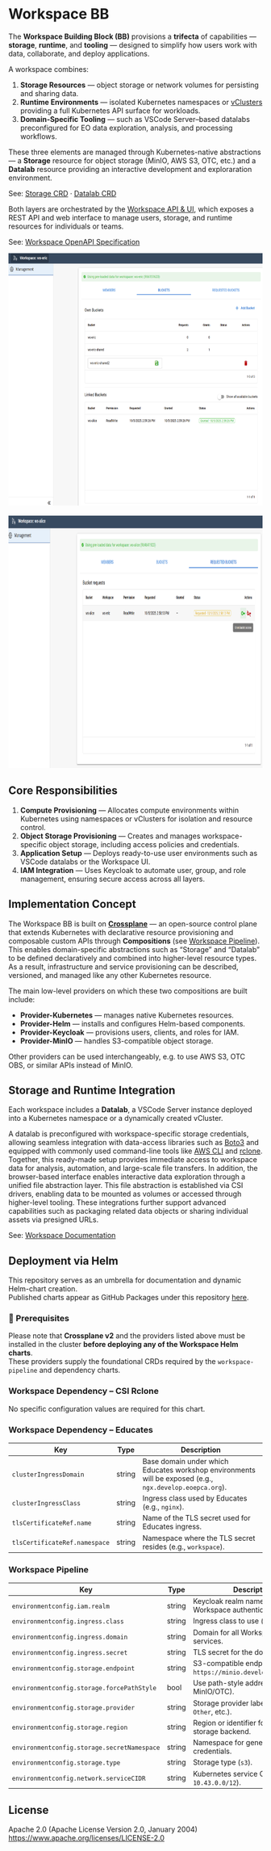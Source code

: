 # Workspace BB

The **Workspace Building Block (BB)** provisions a **trifecta** of capabilities — **storage**, **runtime**, and **tooling** — designed to simplify how users work with data, collaborate, and deploy applications.

A workspace combines:

1. **Storage Resources** — object storage or network volumes for persisting and sharing data.  
2. **Runtime Environments** — isolated Kubernetes namespaces or [vClusters](https://www.vcluster.com/) providing a full Kubernetes API surface for workloads.  
3. **Domain-Specific Tooling** — such as VSCode Server–based datalabs preconfigured for EO data exploration, analysis, and processing workflows.

These three elements are managed through Kubernetes-native abstractions — a **Storage** resource for object storage (MinIO, AWS S3, OTC, etc.) and a **Datalab** resource providing an interactive development and exploraration environment.

See: [Storage CRD](https://provider-storage.versioneer.at/latest/reference-guides/api/) · [Datalab CRD](https://provider-datalab.versioneer.at/latest/reference-guides/api/)

Both layers are orchestrated by the [Workspace API & UI](https://github.com/EOEPCA/rm-workspace-api/), which exposes a REST API and web interface to manage users, storage, and runtime resources for individuals or teams.

See: [Workspace OpenAPI Specification](https://workspace-api.develop.eoepca.org/docs)

<div align="left">
  <a href="https://github.com/EOEPCA/workspace/raw/refs/heads/main/docs/img/ui1.png" target="_blank">
    <img src="https://github.com/EOEPCA/workspace/raw/refs/heads/main/docs/img/ui1.png" height="500" alt="Workspace UI - Additional Bucket Creation"/>
  </a>
  &nbsp;
  <a href="https://github.com/EOEPCA/workspace/raw/refs/heads/main/docs/img/ui2.png" target="_blank">
    <img src="https://github.com/EOEPCA/workspace/raw/refs/heads/main/docs/img/ui2.png" height="500" alt="Workspace UI - Bucket Sharing"/>
  </a>
</div>

## Core Responsibilities

1. **Compute Provisioning** — Allocates compute environments within Kubernetes using namespaces or vClusters for isolation and resource control.  
2. **Object Storage Provisioning** — Creates and manages workspace-specific object storage, including access policies and credentials.  
3. **Application Setup** — Deploys ready-to-use user environments such as VSCode datalabs or the Workspace UI.  
4. **IAM Integration** — Uses Keycloak to automate user, group, and role management, ensuring secure access across all layers.

## Implementation Concept

The Workspace BB is built on **[Crossplane](https://github.com/crossplane/crossplane)** — an open-source control plane that extends Kubernetes with declarative resource provisioning and composable custom APIs through **Compositions** (see [Workspace Pipeline](./pipeline/)). This enables domain-specific abstractions such as “Storage” and “Datalab” to be defined declaratively and combined into higher-level resource types. As a result, infrastructure and service provisioning can be described, versioned, and managed like any other Kubernetes resource.

The main low-level providers on which these two compositions are built include:

- **Provider-Kubernetes** — manages native Kubernetes resources.  
- **Provider-Helm** — installs and configures Helm-based components.  
- **Provider-Keycloak** — provisions users, clients, and roles for IAM.  
- **Provider-MinIO** — handles S3-compatible object storage.

Other providers can be used interchangeably, e.g. to use AWS S3, OTC OBS, or similar APIs instead of MinIO.

## Storage and Runtime Integration

Each workspace includes a **Datalab**, a VSCode Server instance deployed into a Kubernetes namespace or a dynamically created vCluster.  

A datalab is preconfigured with workspace-specific storage credentials, allowing seamless integration with data-access libraries such as [Boto3](https://boto3.amazonaws.com/v1/documentation/api/latest/index.html) and equipped with commonly used command-line tools like [AWS CLI](https://aws.amazon.com/cli/) and [rclone](https://rclone.org/). Together, this ready-made setup provides immediate access to workspace data for analysis, automation, and large-scale file transfers. In addition, the browser-based interface enables interactive data exploration through a unified file abstraction layer. This file abstraction is established via CSI drivers, enabling data to be mounted as volumes or accessed through higher-level tooling.  These integrations further support advanced capabilities such as packaging related data objects or sharing individual assets via presigned URLs.

See: [Workspace Documentation](https://eoepca.readthedocs.io/projects/workspace/)

## Deployment via Helm

This repository serves as an umbrella for documentation and dynamic Helm-chart creation.  
Published charts appear as GitHub Packages under this repository [here](https://github.com/orgs/EOEPCA/packages?tab=packages&q=workspace).

### 🧩 Prerequisites

Please note that **Crossplane v2** and the providers listed above must be installed in the cluster **before deploying any of the Workspace Helm charts**.  
These providers supply the foundational CRDs required by the `workspace-pipeline` and dependency charts.

### Workspace Dependency – CSI Rclone

No specific configuration values are required for this chart.

### Workspace Dependency – Educates

| Key | Type | Description |
|-----|------|-------------|
| `clusterIngressDomain` | string | Base domain under which Educates workshop environments will be exposed (e.g., `ngx.develop.eoepca.org`). |
| `clusterIngressClass` | string | Ingress class used by Educates (e.g., `nginx`). |
| `tlsCertificateRef.name` | string | Name of the TLS secret used for Educates ingress. |
| `tlsCertificateRef.namespace` | string | Namespace where the TLS secret resides (e.g., `workspace`). |

### Workspace Pipeline

| Key | Type | Description |
|-----|------|-------------|
| `environmentconfig.iam.realm` | string | Keycloak realm name for Workspace authentication. |
| `environmentconfig.ingress.class` | string | Ingress class to use (e.g., `nginx`). |
| `environmentconfig.ingress.domain` | string | Domain for all Workspace UIs and services. |
| `environmentconfig.ingress.secret` | string | TLS secret for the domain. |
| `environmentconfig.storage.endpoint` | string | S3-compatible endpoint (e.g., `https://minio.develop.eoepca.org`). |
| `environmentconfig.storage.forcePathStyle` | bool | Use path-style addressing (`true` for MinIO/OTC). |
| `environmentconfig.storage.provider` | string | Storage provider label (`MinIO`, `AWS`, `Other`, etc.). |
| `environmentconfig.storage.region` | string | Region or identifier for the object storage backend. |
| `environmentconfig.storage.secretNamespace` | string | Namespace for generated storage credentials. |
| `environmentconfig.storage.type` | string | Storage type (`s3`). |
| `environmentconfig.network.serviceCIDR` | string | Kubernetes service CIDR (e.g., `10.43.0.0/12`). |

## License

Apache 2.0 (Apache License Version 2.0, January 2004)  
<https://www.apache.org/licenses/LICENSE-2.0>
